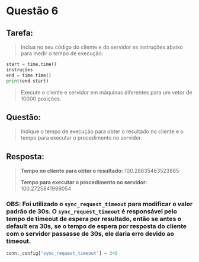 # **Questão 6**

## **Tarefa**:
> Inclua no seu código do cliente e do servidor as instruções abaixo para medir o tempo de execução:
```python
start = time.time()
instruções
end = time.time()
print(end-start)
```
> Execute o cliente e servidor em máquinas diferentes para um vetor de 10000 posições.

## **Questão**:
> Indique o tempo de execução para obter o resultado no cliente e o tempo para executar o procedimento no servidor.

## **Resposta**:

> **Tempo no cliente para obter o resultado:** 100.28835463523865
>
> **Tempo para executar o procedimento no servidor:** 100.2725841999054

### **OBS:** Foi utilizado o `sync_request_timeout` para modificar o valor padrão de 30s. O `sync_request_timeout` é responsável pelo tempo de timeout de espera por resultado, então se antes o default era 30s, se o tempo de espera por resposta do cliente com o servidor passasse de 30s, ele daria erro devido ao timeout.
```python
conn._config['sync_request_timeout'] = 240
```